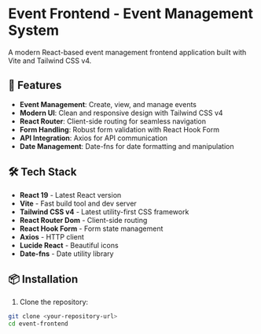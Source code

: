 # Event Frontend - Event Management System

A modern React-based event management frontend application built with Vite and Tailwind CSS v4.

## 🚀 Features

- **Event Management**: Create, view, and manage events
- **Modern UI**: Clean and responsive design with Tailwind CSS v4
- **React Router**: Client-side routing for seamless navigation
- **Form Handling**: Robust form validation with React Hook Form
- **API Integration**: Axios for API communication
- **Date Management**: Date-fns for date formatting and manipulation

## 🛠️ Tech Stack

- **React 19** - Latest React version
- **Vite** - Fast build tool and dev server
- **Tailwind CSS v4** - Latest utility-first CSS framework
- **React Router Dom** - Client-side routing
- **React Hook Form** - Form state management
- **Axios** - HTTP client
- **Lucide React** - Beautiful icons
- **Date-fns** - Date utility library

## 📦 Installation

1. Clone the repository:
```bash
git clone <your-repository-url>
cd event-frontend